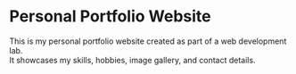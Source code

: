 # Personal Portfolio Website

This is my personal portfolio website created as part of a web development lab.  
It showcases my skills, hobbies, image gallery, and contact details.

